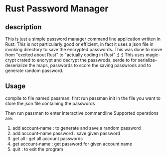 # Rust Password Manager

## description

This is just a simple password manager command line application written in Rust.
This is not particularly good or efficient, in fact it uses a json file in invoking directory to save the encrypted passwords.
This was done to move from "excited about Rust" to "actually coding in Rust" ;) :)
This uses magic-crypt crated to encrypt and decrypt the passwrods,
serde to for serialize-deserialize the maps,
passwords to score the saving passwrods and to generate random password.

## Usage

compile to file named passman.
first run passman init in the file you want to store the json file containing the passwords

Then run passman to enter interactive commandline
Supported operations are:

<ol>
<li>add account-name : to generate and save a random password</li>
<li>add account-name password : save given password</li>
<li>get all : get all account passwords</li>
<li>get account-name : get password for given account name</li>
<li>quit : to exit the program</li>
</ol>
